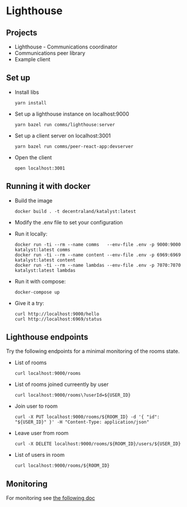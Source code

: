 # Lighthouse

## Projects

- Lighthouse - Communications coordinator
- Communications peer library
- Example client

## Set up

* Install libs

    `yarn install`

* Set up a lighthouse instance on localhost:9000

    `yarn bazel run comms/lighthouse:server`

* Set up a client server on localhost:3001

    `yarn bazel run comms/peer-react-app:devserver`

* Open the client

    `open localhost:3001`

## Running it with docker

* Build the image

    `docker build . -t decentraland/katalyst:latest`

* Modify the .env file to set your configuration

* Run it locally:
    ```
    docker run -ti --rm --name comms   --env-file .env -p 9000:9000 katalyst:latest comms
    docker run -ti --rm --name content --env-file .env -p 6969:6969 katalyst:latest content
    docker run -ti --rm --name lambdas --env-file .env -p 7070:7070 katalyst:latest lambdas
    ```

* Run it with compose:

    `docker-compose up`

* Give it a try:
    ```
    curl http://localhost:9000/hello
    curl http://localhost:6969/status
    ```

## Lighthouse endpoints

Try the following endpoints for a minimal monitoring of the rooms state.

* List of rooms

    `curl localhost:9000/rooms`

* List of rooms joined curreently by user

    `curl localhost:9000/rooms\?userId=${USER_ID}`
* Join user to room

    `curl -X PUT localhost:9000/rooms/${ROOM_ID} -d '{ "id": "${USER_ID}" }' -H "Content-Type: application/json"`

* Leave user from room

    `curl -X DELETE localhost:9000/rooms/${ROOM_ID}/users/${USER_ID}`

* List of users in room

    `curl localhost:9000/rooms/${ROOM_ID}`


## Monitoring

For monitoring see [the following doc](docs/MONITORING.md)